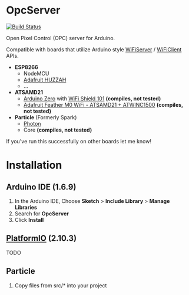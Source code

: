 # OpcServer

[![Build Status](https://travis-ci.org/plasticrake/OpcServer.svg?branch=master)](https://travis-ci.org/plasticrake/OpcServer)

Open Pixel Control (OPC) server for Arduino.

Compatible with boards that utilize Arduino style [WiFiServer](https://www.arduino.cc/en/Reference/WiFiServer) / [WiFiClient](https://www.arduino.cc/en/Reference/WiFiClient) APIs.

- **ESP8266**
  - NodeMCU
  - [Adafruit HUZZAH](https://www.adafruit.com/products/2471)
  - ...
- **ATSAMD21**
  - [Arduino Zero](https://www.arduino.cc/en/Main/ArduinoBoardZero) with [WiFi Shield 101](https://www.arduino.cc/en/Main/ArduinoWiFiShield101) **(compiles, not tested)**
  - [Adafruit Feather M0 WiFi - ATSAMD21 + ATWINC1500](https://www.adafruit.com/product/3010) **(compiles, not tested)**
- **Particle** (Formerly Spark)
  - [Photon](https://store.particle.io/)
  - Core **(compiles, not tested)**

If you've run this successfully on other boards let me know!

# Installation

## Arduino IDE (1.6.9)
1. In the Arduino IDE, Choose **Sketch** > **Include Library** > **Manage Libraries**
2. Search for **OpcServer**
3. Click **Install**

## [PlatformIO](http://platformio.org/) (2.10.3)
TODO

## Particle
1. Copy files from src/* into your project
